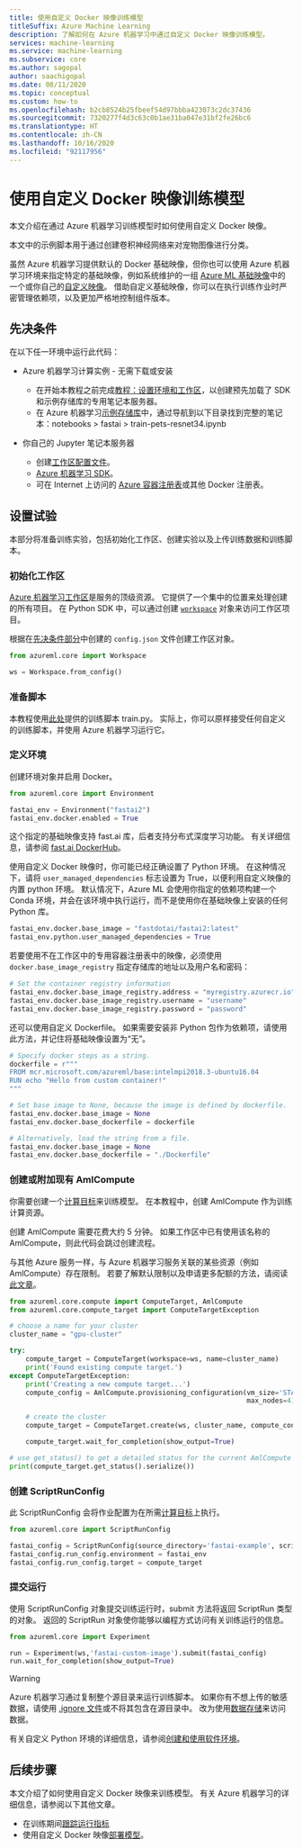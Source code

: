 ```yaml
---
title: 使用自定义 Docker 映像训练模型
titleSuffix: Azure Machine Learning
description: 了解如何在 Azure 机器学习中通过自定义 Docker 映像训练模型。
services: machine-learning
ms.service: machine-learning
ms.subservice: core
ms.author: sagopal
author: saachigopal
ms.date: 08/11/2020
ms.topic: conceptual
ms.custom: how-to
ms.openlocfilehash: b2cb8524b25fbeef54d97bbba423073c2dc37436
ms.sourcegitcommit: 7320277f4d3c63c0b1ae31ba047e31bf2fe26bc6
ms.translationtype: HT
ms.contentlocale: zh-CN
ms.lasthandoff: 10/16/2020
ms.locfileid: "92117956"
---
```

# <a name="train-a-model-using-a-custom-docker-image"></a>使用自定义 Docker 映像训练模型

本文介绍在通过 Azure 机器学习训练模型时如何使用自定义 Docker 映像。 

本文中的示例脚本用于通过创建卷积神经网络来对宠物图像进行分类。 

虽然 Azure 机器学习提供默认的 Docker 基础映像，但你也可以使用 Azure 机器学习环境来指定特定的基础映像，例如系统维护的一组 [Azure ML 基础映像](https://github.com/Azure/AzureML-Containers)中的一个或你自己的[自定义映像](https://docs.microsoft.com/azure/machine-learning/how-to-deploy-custom-docker-image#create-a-custom-base-image)。 借助自定义基础映像，你可以在执行训练作业时严密管理依赖项，以及更加严格地控制组件版本。 

## <a name="prerequisites"></a>先决条件 
在以下任一环境中运行此代码：
* Azure 机器学习计算实例 - 无需下载或安装
    * 在开始本教程之前完成[教程：设置环境和工作区](tutorial-1st-experiment-sdk-setup.md)，以创建预先加载了 SDK 和示例存储库的专用笔记本服务器。
    * 在 Azure 机器学习[示例存储库](https://github.com/Azure/azureml-examples)中，通过导航到以下目录找到完整的笔记本：notebooks > fastai > train-pets-resnet34.ipynb 

* 你自己的 Jupyter 笔记本服务器
    * 创建[工作区配置文件](how-to-configure-environment.md#workspace)。
    * [Azure 机器学习 SDK](https://docs.microsoft.com/python/api/overview/azure/ml/install?view=azure-ml-py&preserve-view=true)。 
    * 可在 Internet 上访问的 [Azure 容器注册表](/container-registry)或其他 Docker 注册表。

## <a name="set-up-the-experiment"></a>设置试验 
本部分将准备训练实验，包括初始化工作区、创建实验以及上传训练数据和训练脚本。

### <a name="initialize-a-workspace"></a>初始化工作区
[Azure 机器学习工作区](concept-workspace.md)是服务的顶级资源。 它提供了一个集中的位置来处理创建的所有项目。 在 Python SDK 中，可以通过创建 [`workspace`](https://docs.microsoft.com/python/api/azureml-core/azureml.core.workspace.workspace?view=azure-ml-py&preserve-view=true) 对象来访问工作区项目。

根据在[先决条件部分](#prerequisites)中创建的 `config.json` 文件创建工作区对象。

```Python
from azureml.core import Workspace

ws = Workspace.from_config()
```

### <a name="prepare-scripts"></a>准备脚本
本教程使用[此处](https://github.com/Azure/azureml-examples/blob/main/code/models/fastai/pets-resnet34/train.py)提供的训练脚本 train.py。 实际上，你可以原样接受任何自定义的训练脚本，并使用 Azure 机器学习运行它。

### <a name="define-your-environment"></a>定义环境
创建环境对象并启用 Docker。 

```python
from azureml.core import Environment

fastai_env = Environment("fastai2")
fastai_env.docker.enabled = True
```

这个指定的基础映像支持 fast.ai 库，后者支持分布式深度学习功能。 有关详细信息，请参阅 [fast.ai DockerHub](https://hub.docker.com/u/fastdotai)。 

使用自定义 Docker 映像时，你可能已经正确设置了 Python 环境。 在这种情况下，请将 `user_managed_dependencies` 标志设置为 True，以便利用自定义映像的内置 python 环境。 默认情况下，Azure ML 会使用你指定的依赖项构建一个 Conda 环境，并会在该环境中执行运行，而不是使用你在基础映像上安装的任何 Python 库。

```python
fastai_env.docker.base_image = "fastdotai/fastai2:latest"
fastai_env.python.user_managed_dependencies = True
```

若要使用不在工作区中的专用容器注册表中的映像，必须使用 `docker.base_image_registry` 指定存储库的地址以及用户名和密码：

```python
# Set the container registry information
fastai_env.docker.base_image_registry.address = "myregistry.azurecr.io"
fastai_env.docker.base_image_registry.username = "username"
fastai_env.docker.base_image_registry.password = "password"
```

还可以使用自定义 Dockerfile。 如果需要安装非 Python 包作为依赖项，请使用此方法，并记住将基础映像设置为“无”。

```python 
# Specify docker steps as a string. 
dockerfile = r"""
FROM mcr.microsoft.com/azureml/base:intelmpi2018.3-ubuntu16.04
RUN echo "Hello from custom container!"
"""

# Set base image to None, because the image is defined by dockerfile.
fastai_env.docker.base_image = None
fastai_env.docker.base_dockerfile = dockerfile

# Alternatively, load the string from a file.
fastai_env.docker.base_image = None
fastai_env.docker.base_dockerfile = "./Dockerfile"
```

### <a name="create-or-attach-existing-amlcompute"></a>创建或附加现有 AmlCompute
你需要创建一个[计算目标](concept-azure-machine-learning-architecture.md#compute-targets)来训练模型。 在本教程中，创建 AmlCompute 作为训练计算资源。

创建 AmlCompute 需要花费大约 5 分钟。 如果工作区中已有使用该名称的 AmlCompute，则此代码会跳过创建流程。

与其他 Azure 服务一样，与 Azure 机器学习服务关联的某些资源（例如 AmlCompute）存在限制。 若要了解默认限制以及申请更多配额的方法，请阅读[此文章](how-to-manage-quotas.md)。 

```python
from azureml.core.compute import ComputeTarget, AmlCompute
from azureml.core.compute_target import ComputeTargetException

# choose a name for your cluster
cluster_name = "gpu-cluster"

try:
    compute_target = ComputeTarget(workspace=ws, name=cluster_name)
    print('Found existing compute target.')
except ComputeTargetException:
    print('Creating a new compute target...')
    compute_config = AmlCompute.provisioning_configuration(vm_size='STANDARD_NC6',
                                                           max_nodes=4)

    # create the cluster
    compute_target = ComputeTarget.create(ws, cluster_name, compute_config)

    compute_target.wait_for_completion(show_output=True)

# use get_status() to get a detailed status for the current AmlCompute
print(compute_target.get_status().serialize())
```

### <a name="create-a-scriptrunconfig"></a>创建 ScriptRunConfig
此 ScriptRunConfig 会将作业配置为在所需[计算目标](how-to-set-up-training-targets.md)上执行。

```python
from azureml.core import ScriptRunConfig

fastai_config = ScriptRunConfig(source_directory='fastai-example', script='train.py')
fastai_config.run_config.environment = fastai_env
fastai_config.run_config.target = compute_target
```

### <a name="submit-your-run"></a>提交运行
使用 ScriptRunConfig 对象提交训练运行时，submit 方法将返回 ScriptRun 类型的对象。 返回的 ScriptRun 对象使你能够以编程方式访问有关训练运行的信息。 

```python
from azureml.core import Experiment

run = Experiment(ws,'fastai-custom-image').submit(fastai_config)
run.wait_for_completion(show_output=True)
```

> [!WARNING]
> Azure 机器学习通过复制整个源目录来运行训练脚本。 如果你有不想上传的敏感数据，请使用 [.ignore 文件](how-to-save-write-experiment-files.md#storage-limits-of-experiment-snapshots)或不将其包含在源目录中。 改为使用[数据存储](https://docs.microsoft.com/python/api/azureml-core/azureml.data?view=azure-ml-py&preserve-view=true)来访问数据。

有关自定义 Python 环境的详细信息，请参阅[创建和使用软件环境](how-to-use-environments.md)。 

## <a name="next-steps"></a>后续步骤
本文介绍了如何使用自定义 Docker 映像来训练模型。 有关 Azure 机器学习的详细信息，请参阅以下其他文章。
* 在训练期间[跟踪运行指标](how-to-track-experiments.md)
* 使用自定义 Docker 映像[部署模型](how-to-deploy-custom-docker-image.md)。
